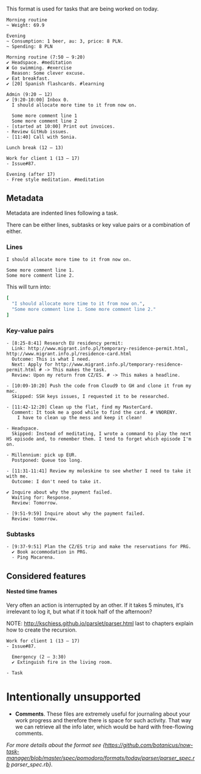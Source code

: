 This format is used for tasks that are being worked on today.

```
Morning routine
~ Weight: 69.9

Evening
~ Consumption: 1 beer, au: 3, price: 8 PLN.
~ Spending: 8 PLN

Morning routine (7:50 – 9:20)
✔ Headspace. #meditation
✘ Go swimming. #exercise
  Reason: Some clever excuse.
✔ Eat breakfast.
✔ [20] Spanish flashcards. #learning

Admin (9:20 – 12)
✔ [9:20-10:00] Inbox 0.
  I should allocate more time to it from now on.

  Some more comment line 1
  Some more comment line 2
- [started at 10:00] Print out invoices.
- Review GitHub issues.
- [11:40] Call with Sonia.

Lunch break (12 – 13)

Work for client 1 (13 – 17)
- Issue#87.

Evening (after 17)
- Free style meditation. #meditation
```

## Metadata

Metadata are indented lines following a task.

There can be either lines, subtasks or key value pairs or a combination of either.

### Lines

```
I should allocate more time to it from now on.

Some more comment line 1.
Some more comment line 2.
```

This will turn into:

```ruby
[
  "I should allocate more time to it from now on.",
  "Some more comment line 1. Some more comment line 2."
]
```

### Key-value pairs

```
- [8:25-8:41] Research EU residency permit:
  Link: http://www.migrant.info.pl/temporary-residence-permit.html, http://www.migrant.info.pl/residence-card.html
  Outcome: This is what I need.
  Next: Apply for http://www.migrant.info.pl/temporary-residence-permit.html # -> This makes the task.
  Review: Upon my return from CZ/ES. # -> This makes a headline.

- [10:09-10:20] Push the code from Cloud9 to GH and clone it from my mac.
  Skipped: SSH keys issues, I requested it to be researched.

- [11:42-12:20] Clean up the flat, find my MasterCard.
  Comment: It took me a good while to find the card. # VNORENY.
    I have to clean up the mess and keep it clean!

- Headspace.
  Skipped: Instead of meditating, I wrote a command to play the next HS episode and, to remember them. I tend to forget which episode I'm on.

- Millennium: pick up EUR.
  Postponed: Queue too long.

- [11:31-11:41] Review my moleskine to see whether I need to take it with me.
  Outcome: I don't need to take it.

✔ Inquire about why the payment failed.
  Waiting for: Response.
  Review: Tomorrow.

- [9:51-9:59] Inquire about why the payment failed.
  Review: tomorrow.
```

### Subtasks

```
- [9:37-9:51] Plan the CZ/ES trip and make the reservations for PRG.
  ✔ Book accommodation in PRG.
  - Ping Macarena.
```

## Considered features

#### Nested time frames

Very often an action is interrupted by an other. If it takes 5 minutes, it's irrelevant to log it, but what if it took half of the afternoon?

NOTE: http://kschiess.github.io/parslet/parser.html last to chapters explain how to create the recursion.

```
Work for client 1 (13 – 17)
- Issue#87.

  Emergency (2 – 3:30)
  ✔ Extinguish fire in the living room.

- Task
```

# Intentionally unsupported

- **Comments**. These files are extremely useful for journaling about your work
  progress and therefore there is space for such activity. That way we can retrieve
  all the info later, which would be hard with free-flowing comments.

_For more details about the format see
{https://github.com/botanicus/now-task-manager/blob/master/spec/pomodoro/formats/today/parser/parser_spec.rb parser_spec.rb}._
